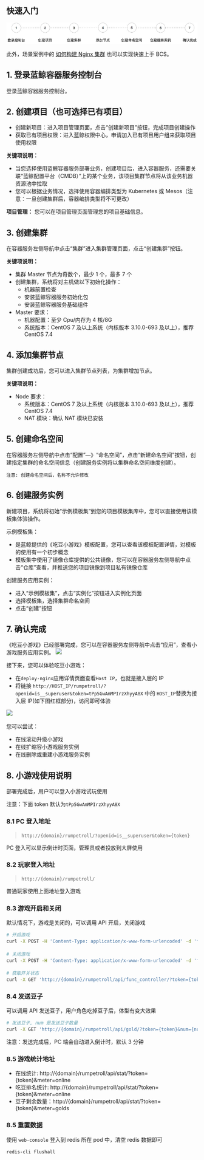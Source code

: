 ## 快速入门

![](media/15290519660825.jpg)

此外，场景案例中的 [如何构建 Nginx 集群](../Scenes/Bcs_deploy_nginx_cluster.md) 也可以实现快速上手 BCS。

## 1. 登录蓝鲸容器服务控制台

登录蓝鲸容器服务控制台。

## 2. 创建项目（也可选择已有项目）
- 创建新项目：进入项目管理页面，点击“创建新项目”按钮，完成项目创建操作
- 获取已有项目权限：进入蓝鲸权限中心，申请加入已有项目用户组来获取项目使用权限

**关键项说明：**
- 当您选择使用蓝鲸容器服务部署业务，创建项目后，进入容器服务，还需要关联“蓝鲸配置平台（CMDB）”上的某个业务，该项目集群节点将从该业务机器资源池中拉取
- 您可以根据业务情况，选择使用容器编排类型为 Kubernetes 或 Mesos（注意：一旦创建集群后，容器编排类型将不可更改）

**项目管理：**
您可以在项目管理页面管理您的项目基础信息。


## 3. 创建集群
在容器服务左侧导航中点击“集群”进入集群管理页面，点击“创建集群”按钮。

**关键项说明：**
- 集群 Master 节点为奇数个，最少 1 个，最多 7 个
- 创建集群，系统将对主机做以下初始化操作：
    - 机器前置检查
    - 安装蓝鲸容器服务初始化包
    - 安装蓝鲸容器服务基础组件
- Master 要求：
    - 机器配置：至少 Cpu/内存为 4 核/8G
    - 系统版本：CentOS 7 及以上系统（内核版本 3.10.0-693 及以上），推荐 CentOS 7.4


## 4. 添加集群节点

集群创建成功后，您可以进入集群节点列表，为集群增加节点。

**关键项说明：**
- Node 要求：
    - 系统版本：CentOS 7 及以上系统（内核版本 3.10.0-693 及以上），推荐 CentOS 7.4
    - NAT 模块：确认 NAT 模块已安装

## 5. 创建命名空间

在容器服务左侧导航中点击“配置”—》“命名空间”，点击“新建命名空间”按钮，创建指定集群的命名空间信息（创建服务实例将以集群命名空间维度创建）。

`注意: 创建命名空间后，名称不允许修改`

## 6. 创建服务实例
新建项目，系统将初始“示例模板集”到您的项目模板集库中，您可以直接使用该模板集体验操作。

示例模板集：
- 是蓝鲸提供的《吃豆小游戏》模板配置，您可以查看该模板配置详情，对模板的使用有一个初步概念
- 模板集中使用了镜像仓库提供的公共镜像，您可以在容器服务左侧导航中点击“仓库”查看，并推送您的项目镜像到项目私有镜像仓库

创建服务应用实例：
- 进入“示例模板集”，点击“实例化”按钮进入实例化页面
- 选择模板集，选择集群命名空间
- 点击“创建”按钮

## 7. 确认完成

《吃豆小游戏》已经部署完成，您可以在容器服务左侧导航中点击“应用”，查看小游戏服务应用实例。
![](assets/rumpetroll_game/game_app.jpg)

接下来，您可以体验吃豆小游戏：

- 在`deploy-nginx`应用详情页面查看`Host IP`，也就是接入层的 IP
- 将链接 `http://HOST_IP/rumpetroll/?openid=is__superuser&token=tPp5GwAmMPIrzXhyyA8X` 中的 `HOST_IP`替换为接入层 IP(如下图红框部分)，访问即可体验

![](assets/rumpetroll_game/nginx_app.jpg)

您可以尝试：
- 在线滚动升级小游戏
- 在线扩缩容小游戏服务实例
- 在线删除或重建小游戏服务实例

## 8. 小游戏使用说明

部署完成后，用户可以登入小游戏试玩使用

注意：下面 token 默认为`tPp5GwAmMPIrzXhyyA8X`

### 8.1 PC 登入地址

> `http://{domain}/rumpetroll/?openid=is__superuser&token={token}`

PC 登入可以显示倒计时页面，管理员或者投放到大屏使用

### 8.2 玩家登入地址

> `http://{domain}/rumpetroll/`

普通玩家使用上面地址登入游戏

### 8.3 游戏开启和关闭

默认情况下，游戏是关闭的，可以调用 API 开启，关闭游戏


```bash
# 开启游戏
curl -X POST -H 'Content-Type: application/x-www-form-urlencoded' -d 'func_code=is_start&enabled=1' 'http://{domain}/rumpetroll/api/func_controller/?token={token}'

# 关闭游戏
curl -X POST -H 'Content-Type: application/x-www-form-urlencoded' -d 'func_code=is_start&enabled=0' 'http://{domain}/rumpetroll/api/func_controller/?token={token}'

# 获取开关状态
curl -X GET 'http://{domain}/rumpetroll/api/func_controller/?token={token}&func_code=is_start'
```

### 8.4 发送豆子

可以调用 API 发送豆子，用户角色吃掉豆子后，体型有变大效果

```bash
# 发送豆子, num 是发送豆子数量
curl -X GET 'http://{domain}/rumpetroll/api/gold/?token={token}&num={num}'
```

注意：发送完成后，PC 端会自动进入倒计时，默认 3 分钟

### 8.5 游戏统计地址

- 在线统计:  http://{domain}/rumpetroll/api/stat/?token={token}&meter=online
- 吃豆排名统计:  http://{domain}/rumpetroll/api/stat/?token={token}&meter=online
- 豆子剩余数量：http://{domain}/rumpetroll/api/stat/?token={token}&meter=golds

### 8.5 重置数据

使用 `web-console` 登入到 redis 所在 pod 中，清空 redis 数据即可

```bash
redis-cli flushall
```





